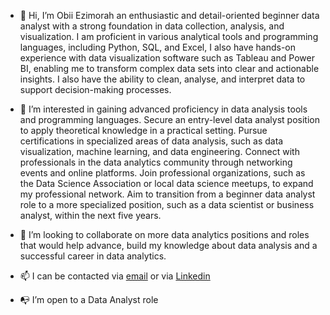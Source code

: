 - 👋 Hi, I’m Obii Ezimorah an enthusiastic and detail-oriented beginner data analyst with a strong foundation in data collection, analysis, and visualization. I am proficient in various analytical tools and programming languages, including Python, SQL, and Excel, I also have hands-on experience with data visualization software such as Tableau and Power BI, enabling me to transform complex data sets into clear and actionable insights. I also have the ability to clean, analyse, and interpret data to support decision-making processes.

- 👀 I’m interested in gaining advanced proficiency in data analysis tools and programming languages. Secure an entry-level data analyst position to apply theoretical knowledge in a practical setting. Pursue certifications in specialized areas of data analysis, such as data visualization, machine learning, and data engineering. Connect with professionals in the data analytics community through networking events and online platforms. Join professional organizations, such as the Data Science Association or local data science meetups, to expand my professional network. Aim to transition from a beginner data analyst role to a more specialized position, such as a data scientist or business analyst, within the next five years.
  
- 👯 I’m looking to collaborate on more data analytics positions and roles that would help advance, build my knowledge about data analysis and a successful career in data analytics.  
  
- 📫 I can be contacted via [email](ezimorah@gmail.com) or via [Linkedin](https://www.linkedin.com/in/obinna-ezimorah-a62685148/)

- 📭 I’m open to a Data Analyst role
  

<!---
Obii-A/Obii-A is a ✨ special ✨ repository because its `README.md` (this file) appears on your GitHub profile.
You can click the Preview link to take a look at your changes.
--->
